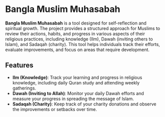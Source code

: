 # Bangla Muslim Muhasabah

**Bangla Muslim Muhasabah** is a tool designed for self-reflection and spiritual growth. The project provides a structured approach for Muslims to review their actions, habits, and progress in various aspects of their religious practices, including knowledge (Ilm), Dawah (inviting others to Islam), and Sadaqah (charity). This tool helps individuals track their efforts, evaluate improvements, and focus on areas that require development.

## Features

- **Ilm (Knowledge)**: Track your learning and progress in religious knowledge, including daily Quran study and attending weekly gatherings.
- **Dawah (Inviting to Allah)**: Monitor your daily Dawah efforts and measure your progress in spreading the message of Islam.
- **Sadaqah (Charity)**: Keep track of your charity donations and observe the improvements or setbacks over time.
